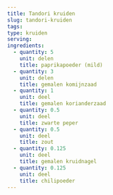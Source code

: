 ```yaml
---
title: Tandori kruiden
slug: tandori-kruiden
tags: 
type: kruiden
serving: 
ingredients:
  - quantity: 5
    unit: delen
    title: paprikapoeder (mild)
  - quantity: 3
    unit: delen
    title: gemalen komijnzaad
  - quantity: 1  
    unit: deel
    title: gemalen korianderzaad
  - quantity: 0.5
    unit: deel
    title: zwarte peper
  - quantity: 0.5
    unit: deel
    title: zout
  - quantity: 0.125
    unit: deel
    title: gemalen kruidnagel
  - quantity: 0.125 
    unit: deel
    title: chilipoeder
---
```


